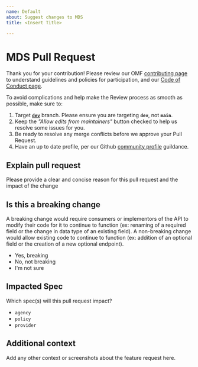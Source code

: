 ```yaml
---
name: Default
about: Suggest changes to MDS
title: <Insert Title>

---
```


# MDS Pull Request

Thank you for your contribution!  Please review our OMF [contributing page](https://github.com/shareportation/governance/blob/main/CONTRIBUTING.md) to understand guidelines and policies for participation, and our [Code of Conduct page](https://github.com/shareportation/governance/blob/main/CODE_OF_CONDUCT.md).

To avoid complications and help make the Review process as smooth as possible, make sure to:

1. Target [**`dev`**](https://github.com/shareportation/mobility-data-specification/tree/dev) branch. Please ensure you are targeting **`dev`**, not **`main`**. 
1. Keep the *"Allow edits from maintainers"* button checked to help us resolve some issues for you.
1. Be ready to resolve any merge conflicts before we approve your Pull Request.
1. Have an up to date profile, per our Github [community profile](https://github.com/shareportation/governance/blob/main/CONTRIBUTING.md#community-profile) guildance.

## Explain pull request

Please provide a clear and concise reason for this pull request and the impact of the change

## Is this a breaking change

A breaking change would require consumers or implementors of the API to modify their code for it to continue to function (ex: renaming of a required field or the change in data type of an existing field). A non-breaking change would allow existing code to continue to function (ex: addition of an optional field or the creation of a new optional endpoint).

* Yes, breaking
* No, not breaking
* I'm not sure

## Impacted Spec

Which spec(s) will this pull request impact?

* `agency`
* `policy`
* `provider`

## Additional context

Add any other context or screenshots about the feature request here.
